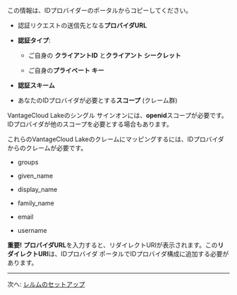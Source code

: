 この情報は、IDプロバイダーのポータルからコピーしてください。

-   認証リクエストの送信先となる**プロバイダURL**


-   **認証タイプ**:

    -   ご自身の **クライアントID** と**クライアント シークレット**


    -   ご自身の**プライベート キー**


-   **認証スキーム**


-   あなたのIDプロバイダが必要とする**スコープ** (クレーム群)


VantageCloud Lakeのシングル サインオンには、**openid**スコープが必要です。IDプロバイダが他のスコープを必要とする場合もあります。

これらのVantageCloud Lakeのクレームにマッピングするには、IDプロバイダからのクレームが必要です。

-   groups


-   given_name


-   display_name


-   family_name


-   email


-   username


**重要!** **プロバイダURL**を入力すると、リダイレクトURIが表示されます。この**リダイレクトURI**は、IDプロバイダ ポータルでIDプロバイダ構成に追加する必要があります。

---

次へ: [レルムのセットアップ](ruf1680184116601.md)

